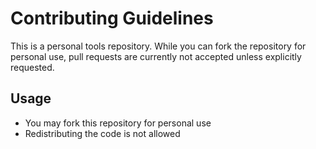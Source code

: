 # Contributing Guidelines

This is a personal tools repository. While you can fork the repository 
for personal use, pull requests are currently not accepted unless 
explicitly requested.

## Usage
- You may fork this repository for personal use
- Redistributing the code is not allowed
